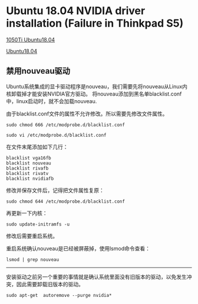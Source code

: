 # Ubuntu 18.04 NVIDIA driver installation (Failure in Thinkpad S5)

[1050Ti Ubuntu18.04](https://blog.cnblogs.com/devilmaycry812839668/p/10351400.html)

[Ubuntu18.04](https://blog.csdn.net/chentianting/article/details/85089403)


## 禁用nouveau驱动
Ubuntu系统集成的显卡驱动程序是nouveau，我们需要先将nouveau从Linux内核卸载掉才能安装NVIDIA官方驱动。 
将nouveau添加到黑名单blacklist.conf中，linux启动时，就不会加载nouveau. 

由于blacklist.conf文件的属性不允许修改。所以需要先修改文件属性。
```
sudo chmod 666 /etc/modprobe.d/blacklist.conf
``` 
```
sudo vi /etc/modprobe.d/blacklist.conf
```
在文件末尾添加如下几行：
```
blacklist vga16fb 
blacklist nouveau 
blacklist rivafb 
blacklist rivatv 
blacklist nvidiafb
```
修改并保存文件后，记得把文件属性复原：
```
sudo chmod 644 /etc/modprobe.d/blacklist.conf
```

再更新一下内核：
```
sudo update-initramfs -u
``` 
修改后需要重启系统。

重启系统确认nouveau是已经被屏蔽掉，使用lsmod命令查看：
```
lsmod | grep nouveau
```
---
安装驱动之前另一个重要的事情就是确认系统里面没有旧版本的驱动，以免发生冲突，因此需要卸载旧版本的驱动。
```
sudo apt-get  autoremove --purge nvidia*
```
